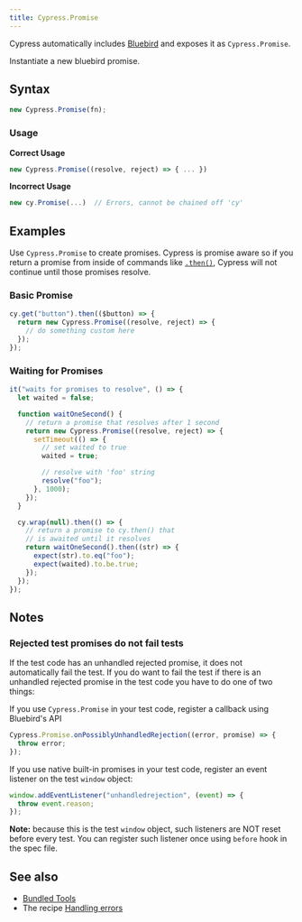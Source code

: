 ```yaml
---
title: Cypress.Promise
---
```


Cypress automatically includes [Bluebird](https://github.com/petkaantonov/bluebird) and exposes it as `Cypress.Promise`.

Instantiate a new bluebird promise.

## Syntax

```javascript
new Cypress.Promise(fn);
```

### Usage

**<Icon name="check-circle" color="green"></Icon> Correct Usage**

```javascript
new Cypress.Promise((resolve, reject) => { ... })
```

**<Icon name="exclamation-triangle" color="red"></Icon> Incorrect Usage**

```javascript
new cy.Promise(...)  // Errors, cannot be chained off 'cy'
```

## Examples

Use `Cypress.Promise` to create promises. Cypress is promise aware so if you return a promise from inside of commands like [`.then()`](/api/commands/then), Cypress will not continue until those promises resolve.

### Basic Promise

```javascript
cy.get("button").then(($button) => {
  return new Cypress.Promise((resolve, reject) => {
    // do something custom here
  });
});
```

### Waiting for Promises

```javascript
it("waits for promises to resolve", () => {
  let waited = false;

  function waitOneSecond() {
    // return a promise that resolves after 1 second
    return new Cypress.Promise((resolve, reject) => {
      setTimeout(() => {
        // set waited to true
        waited = true;

        // resolve with 'foo' string
        resolve("foo");
      }, 1000);
    });
  }

  cy.wrap(null).then(() => {
    // return a promise to cy.then() that
    // is awaited until it resolves
    return waitOneSecond().then((str) => {
      expect(str).to.eq("foo");
      expect(waited).to.be.true;
    });
  });
});
```

## Notes

### Rejected test promises do not fail tests

If the test code has an unhandled rejected promise, it does not automatically fail the test. If you do want to fail the test if there is an unhandled rejected promise in the test code you have to do one of two things:

If you use `Cypress.Promise` in your test code, register a callback using Bluebird's API

```javascript
Cypress.Promise.onPossiblyUnhandledRejection((error, promise) => {
  throw error;
});
```

If you use native built-in promises in your test code, register an event listener on the test `window` object:

```javascript
window.addEventListener("unhandledrejection", (event) => {
  throw event.reason;
});
```

**Note:** because this is the test `window` object, such listeners are NOT reset before every test. You can register such listener once using `before` hook in the spec file.

## See also

- [Bundled Tools](/guides/references/bundled-tools)
- The recipe [Handling errors](/examples/examples/recipes#Fundamentals)
